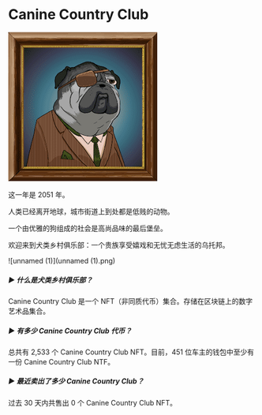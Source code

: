 # Canine Country Club

![unnamed](unnamed.png)

这一年是 2051 年。

人类已经离开地球，城市街道上到处都是低贱的动物。

一个由优雅的狗组成的社会是高尚品味的最后堡垒。

欢迎来到犬类乡村俱乐部：一个贵族享受嬉戏和无忧无虑生活的乌托邦。

![unnamed (1)](unnamed (1).png)

##### ▶ 什么是犬类乡村俱乐部？

Canine Country Club 是一个 NFT（非同质代币）集合。存储在区块链上的数字艺术品集合。

##### ▶ 有多少 Canine Country Club 代币？

总共有 2,533 个 Canine Country Club NFT。目前，451 位车主的钱包中至少有一份 Canine Country Club NTF。

##### ▶ 最近卖出了多少 Canine Country Club？

过去 30 天内共售出 0 个 Canine Country Club NFT。
